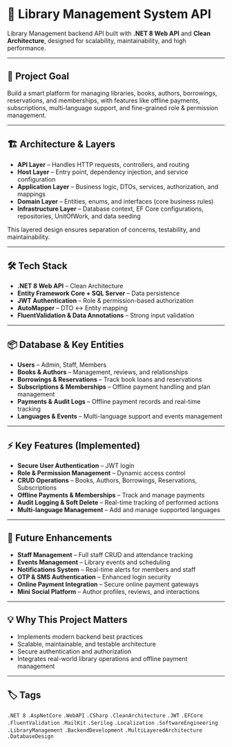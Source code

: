 # 🚀 Library Management System API

Library Management backend API built with **.NET 8 Web API** and **Clean Architecture**, designed for scalability, maintainability, and high performance.

---

## 🎯 Project Goal

Build a smart platform for managing libraries, books, authors, borrowings, reservations, and memberships, with features like offline payments, subscriptions, multi-language support, and fine-grained role & permission management.

---

## 🏗 Architecture & Layers

- **API Layer** – Handles HTTP requests, controllers, and routing  
- **Host Layer** – Entry point, dependency injection, and service configuration  
- **Application Layer** – Business logic, DTOs, services, authorization, and mappings  
- **Domain Layer** – Entities, enums, and interfaces (core business rules)  
- **Infrastructure Layer** – Database context, EF Core configurations, repositories, UnitOfWork, and data seeding  

This layered design ensures separation of concerns, testability, and maintainability.

---

## 🛠 Tech Stack

- **.NET 8 Web API** – Clean Architecture  
- **Entity Framework Core + SQL Server** – Data persistence  
- **JWT Authentication** – Role & permission-based authorization  
- **AutoMapper** – DTO ↔ Entity mapping  
- **FluentValidation & Data Annotations** – Strong input validation  
---

## 📦 Database & Key Entities

- **Users** – Admin, Staff, Members  
- **Books & Authors** – Management, reviews, and relationships  
- **Borrowings & Reservations** – Track book loans and reservations  
- **Subscriptions & Memberships** – Offline payment handling and plan management  
- **Payments & Audit Logs** – Offline payment records and real-time tracking  
- **Languages & Events** – Multi-language support and events management  

---

## ⚡ Key Features (Implemented)

- **Secure User Authentication** – JWT login  
- **Role & Permission Management** – Dynamic access control  
- **CRUD Operations** – Books, Authors, Borrowings, Reservations, Subscriptions  
- **Offline Payments & Memberships** – Track and manage payments  
- **Audit Logging & Soft Delete** – Real-time tracking of performed actions  
- **Multi-language Management** – Add and manage supported languages  

---

## 🔮 Future Enhancements

- **Staff Management** – Full staff CRUD and attendance tracking  
- **Events Management** – Library events and scheduling  
- **Notifications System** – Real-time alerts for members and staff  
- **OTP & SMS Authentication** – Enhanced login security  
- **Online Payment Integration** – Secure online payment gateways  
- **Mini Social Platform** – Author profiles, reviews, and interactions  

---

## 💡 Why This Project Matters

- Implements modern backend best practices  
- Scalable, maintainable, and testable architecture  
- Secure authentication and authorization  
- Integrates real-world library operations and offline payment management  

---

## 🏷 Tags

`.NET 8` `.AspNetCore` `.WebAPI` `.CSharp` `.CleanArchitecture` `.JWT` `.EFCore` `.FluentValidation` `.MailKit` `.Serilog` `.Localization` `.SoftwareEngineering` `.LibraryManagement` `.BackendDevelopment` `.MultiLayeredArchitecture` `.DatabaseDesign`

